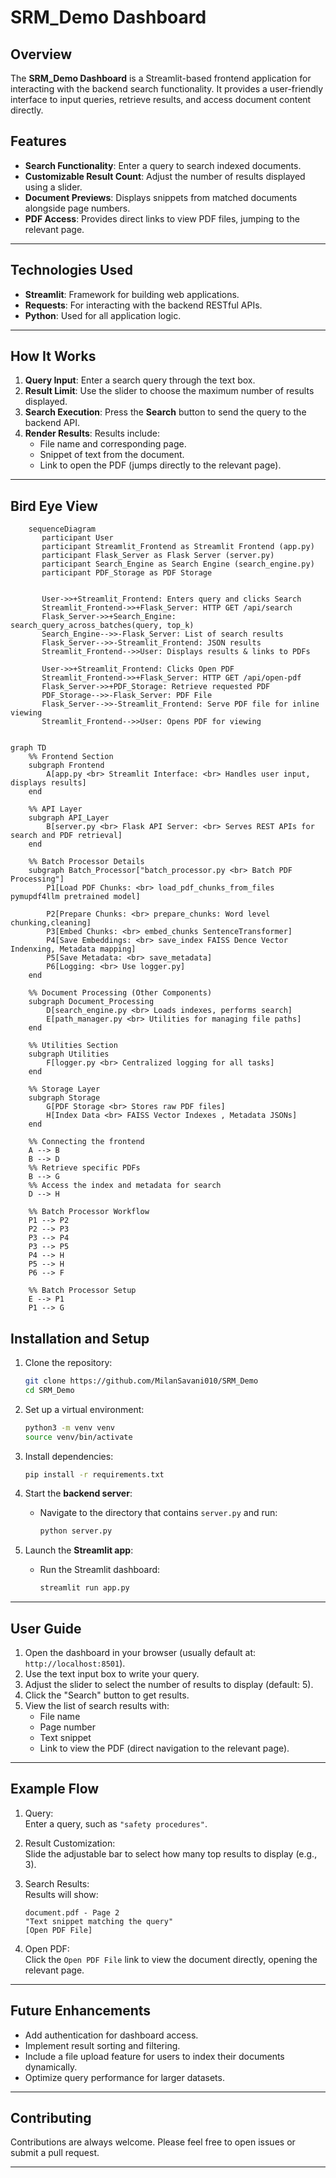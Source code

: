 # SRM_Demo Dashboard

## Overview
The **SRM_Demo Dashboard** is a Streamlit-based frontend application for interacting with the backend search functionality. It provides a user-friendly interface to input queries, retrieve results, and access document content directly.

## Features
- **Search Functionality**: Enter a query to search indexed documents.
- **Customizable Result Count**: Adjust the number of results displayed using a slider.
- **Document Previews**: Displays snippets from matched documents alongside page numbers.
- **PDF Access**: Provides direct links to view PDF files, jumping to the relevant page.

---

## Technologies Used
- **Streamlit**: Framework for building web applications.
- **Requests**: For interacting with the backend RESTful APIs.
- **Python**: Used for all application logic.

---

## How It Works
1. **Query Input**: Enter a search query through the text box.
2. **Result Limit**: Use the slider to choose the maximum number of results displayed.
3. **Search Execution**: Press the **Search** button to send the query to the backend API.
4. **Render Results**: Results include:
   - File name and corresponding page.
   - Snippet of text from the document.
   - Link to open the PDF (jumps directly to the relevant page).

---
## Bird Eye View
```mermaid
    sequenceDiagram
       participant User
       participant Streamlit_Frontend as Streamlit Frontend (app.py)
       participant Flask_Server as Flask Server (server.py)
       participant Search_Engine as Search Engine (search_engine.py)
       participant PDF_Storage as PDF Storage
       
   
       User->>+Streamlit_Frontend: Enters query and clicks Search
       Streamlit_Frontend->>+Flask_Server: HTTP GET /api/search
       Flask_Server->>+Search_Engine: search_query_across_batches(query, top_k)
       Search_Engine-->>-Flask_Server: List of search results
       Flask_Server-->>-Streamlit_Frontend: JSON results
       Streamlit_Frontend-->>User: Displays results & links to PDFs
       
       User->>+Streamlit_Frontend: Clicks Open PDF
       Streamlit_Frontend->>+Flask_Server: HTTP GET /api/open-pdf
       Flask_Server->>+PDF_Storage: Retrieve requested PDF
       PDF_Storage-->>-Flask_Server: PDF File
       Flask_Server-->>-Streamlit_Frontend: Serve PDF file for inline viewing
       Streamlit_Frontend-->>User: Opens PDF for viewing
   

```
```mermaid
graph TD
    %% Frontend Section
    subgraph Frontend
        A[app.py <br> Streamlit Interface: <br> Handles user input, displays results]
    end

    %% API Layer
    subgraph API_Layer
        B[server.py <br> Flask API Server: <br> Serves REST APIs for search and PDF retrieval]
    end

    %% Batch Processor Details
    subgraph Batch_Processor["batch_processor.py <br> Batch PDF Processing"]
        P1[Load PDF Chunks: <br> load_pdf_chunks_from_files pymupdf4llm pretrained model]

        P2[Prepare Chunks: <br> prepare_chunks: Word level chunking,cleaning]
        P3[Embed Chunks: <br> embed_chunks SentenceTransformer]
        P4[Save Embeddings: <br> save_index FAISS Dence Vector Indenxing, Metadata mapping]
        P5[Save Metadata: <br> save_metadata]
        P6[Logging: <br> Use logger.py]
    end

    %% Document Processing (Other Components)
    subgraph Document_Processing
        D[search_engine.py <br> Loads indexes, performs search]
        E[path_manager.py <br> Utilities for managing file paths]
    end

    %% Utilities Section
    subgraph Utilities
        F[logger.py <br> Centralized logging for all tasks]
    end

    %% Storage Layer
    subgraph Storage
        G[PDF Storage <br> Stores raw PDF files]
        H[Index Data <br> FAISS Vector Indexes , Metadata JSONs]
    end

    %% Connecting the frontend
    A --> B
    B --> D
    %% Retrieve specific PDFs
    B --> G 
    %% Access the index and metadata for search
    D --> H 

    %% Batch Processor Workflow
    P1 --> P2
    P2 --> P3
    P3 --> P4
    P3 --> P5
    P4 --> H 
    P5 --> H 
    P6 --> F

    %% Batch Processor Setup
    E --> P1 
    P1 --> G 
```
## Installation and Setup

1. Clone the repository:
   ```bash
   git clone https://github.com/MilanSavani010/SRM_Demo
   cd SRM_Demo
   ```

2. Set up a virtual environment:
   ```bash
   python3 -m venv venv
   source venv/bin/activate
   ```

3. Install dependencies:
   ```bash
   pip install -r requirements.txt
   ```

4. Start the **backend server**:
   - Navigate to the directory that contains `server.py` and run:
     ```bash
     python server.py
     ```

5. Launch the **Streamlit app**:
   - Run the Streamlit dashboard:
     ```bash
     streamlit run app.py
     ```

---

## User Guide

1. Open the dashboard in your browser (usually default at: `http://localhost:8501`).
2. Use the text input box to write your query.
3. Adjust the slider to select the number of results to display (default: 5).
4. Click the "Search" button to get results.
5. View the list of search results with:
   - File name
   - Page number
   - Text snippet
   - Link to view the PDF (direct navigation to the relevant page).

---

## Example Flow

1. Query:  
   Enter a query, such as `"safety procedures"`.

2. Result Customization:  
   Slide the adjustable bar to select how many top results to display (e.g., 3).

3. Search Results:  
   Results will show:
   ```
   document.pdf - Page 2
   "Text snippet matching the query"
   [Open PDF File]
   ```

4. Open PDF:  
   Click the `Open PDF File` link to view the document directly, opening the relevant page.

---

## Future Enhancements
- Add authentication for dashboard access.
- Implement result sorting and filtering.
- Include a file upload feature for users to index their documents dynamically.
- Optimize query performance for larger datasets.

---

## Contributing
Contributions are always welcome. Please feel free to open issues or submit a pull request.

---
